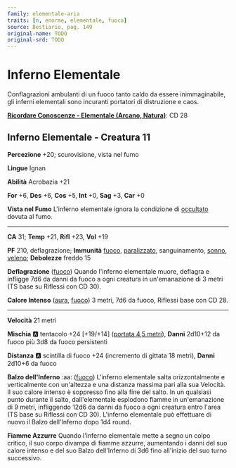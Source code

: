 ```yaml
---
family: elementale-aria
traits: [n, enorme, elementale, fuoco]
source: Bestiario, pag. 149
original-name: TODO
original-srd: TODO
---
```


# Inferno Elementale

Conflagrazioni ambulanti di un fuoco tanto caldo da essere inimmaginabile, gli inferni elementali sono incuranti portatori di distruzione e caos.

**[Ricordare Conoscenze - Elementale (Arcano, Natura)](/azioni/ricordare-conoscenze)**: CD 28

## Inferno Elementale - Creatura 11

**Percezione** +20; scurovisione, vista nel fumo

**Lingue** Ignan

**Abilità** Acrobazia +21

**For** +6, **Des** +6, **Cos** +5, **Int** +0, **Sag** +3, **Car** +0

**Vista nel Fumo** L'inferno elementale ignora la condizione di [occultato](/condizioni/occultato) dovuta al fumo.

***

**CA** 31; **Temp** +21, **Rifl** +23, **Vol** +19

**PF** 210, deflagrazione; **Immunità** [fuoco](/tratti/fuoco), [paralizzato](/condizioni/paralizzato), sanguinamento, [sonno](/tratti/sonno), [veleno](/tratti/veleno); **Debolezze** freddo 15

**Deflagrazione** ([fuoco](/tratti/fuoco)) Quando l'inferno elementale muore, deflagra e infligge 7d6 da danni da fuoco a ogni creatura in un'emanazione di 3 metri (TS base su Riflessi con CD 30).

**Calore Intenso** ([aura](/tratti/aura), [fuoco](/tratti/fuoco)) 3 metri, 7d6 da fuoco, Riflessi base con CD 28.

***

**Velocità** 21 metri

**Mischia** :a: tentacolo +24 \[+19/+14] ([portata 4,5 metri](/tratti/portata)), **Danni** 2d10+12 da fuoco più 3d8 da fuoco persistenti

**Distanza** :a: scintilla di fuoco +24 (incremento di gittata 18 metri), **Danni** 2d10+6 da fuoco

**Balzo dell'Inferno** :aa:  ([fuoco](/tratti/fuoco)) L'inferno elementale salta orizzontalmente e verticalmente con un'altezza e una distanza massima pari alla sua Velocità. Il suo calore intenso è soppresso fino alla fine del salto. In un qualsiasi punto durante il salto, dall'elementale esplodono fiamme in un'emanazione di 9 metri, infliggendo 12d6 da danni da fuoco a ogni creatura entro l'area (TS base su Riflessi con CD 30). L'inferno elementale può effettuare di nuovo il Balzo dell'Inferno dopo 1d4 round.

**Fiamme Azzurre** Quando l'inferno elementale mette a segno un colpo critico, il suo corpo divampa di fiamme azzurre, aumentando i danni del suo calore intenso e del suo Balzo dell'Inferno di 3d6 fino all'inizio del suo turno successivo.
